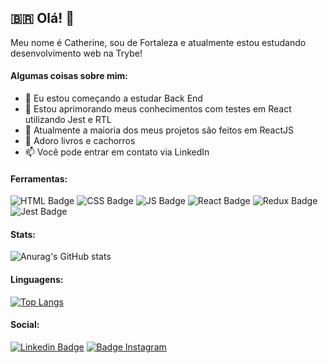 ## :brazil: Olá! 👋

Meu nome é Catherine, sou de Fortaleza e atualmente estou estudando desenvolvimento web na Trybe!

#### Algumas coisas sobre mim:

- 🔭 Eu estou começando a estudar Back End
- 🌱 Estou aprimorando meus conhecimentos com testes em React utilizando Jest e RTL
- 👯 Atualmente a maioria dos meus projetos são feitos em ReactJS
- :dog: Adoro livros e cachorros 
- 📫 Você pode entrar em contato via LinkedIn

#### Ferramentas:

![HTML Badge](https://img.shields.io/badge/HTML5-E34F26?style=for-the-badge&logo=html5&logoColor=white)
![CSS Badge](https://img.shields.io/badge/CSS3-1572B6?style=for-the-badge&logo=css3&logoColor=white)
![JS Badge](https://img.shields.io/badge/JavaScript-323330?style=for-the-badge&logo=javascript&logoColor=F7DF1E)
![React Badge](https://img.shields.io/badge/React-20232A?style=for-the-badge&logo=react&logoColor=61DAFB)
![Redux Badge](https://img.shields.io/badge/Redux-593D88?style=for-the-badge&logo=redux&logoColor=white)
![Jest Badge](https://img.shields.io/badge/Jest-C21325?style=for-the-badge&logo=jest&logoColor=white)

#### Stats:

![Anurag's GitHub stats](https://github-readme-stats.vercel.app/api?username=catherineteles&show_icons=true&theme=radical)

#### Linguagens:

[![Top Langs](https://github-readme-stats.vercel.app/api/top-langs/?username=catherineteles&layout=compact)](https://github.com/anuraghazra/github-readme-stats)

#### Social:

[![Linkedin Badge](https://img.shields.io/badge/-LinkedIn-blue?style=flat-square&logo=Linkedin&logoColor=white&link=[https://www.linkedin.com/in/catherineteles/)](https://www.linkedin.com/in/catherineteles/)
[![Badge Instagram](https://img.shields.io/badge/Instagram-E4405F?style=for-the-badge&logo=instagram&logoColor=white&link=[https://www.instagram.com/catherineteles/)](https://www.instagram.com/catherineteles/)

